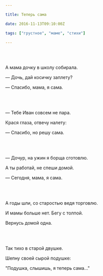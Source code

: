 ```yaml
---

title: Теперь сама

date: 2016-11-13T09:10:00Z

tags: ["грустное", "маме", "стихи"]

---
```


<br/><br/>

А мама дочку в школу собирала.

— Дочь, дай косичку заплету?

— Спасибо, мама, я сама.

<br/><br/>

— Тебе Иван совсем не пара.

Крася глаза, отвечу налету:

— Спасибо, но решу сама.

<br/><br/>

— Дочур, на ужин я борща сготовлю.

А ты работай, не спеши домой.

— Сегодня, мама, я сама.

<br/><br/>

А годы шли, со старостью ведя торговлю.

И мамы больше нет. Бегу с толпой.

Вернусь домой одна.

<br/><br/>

Так тихо в старой двушке.

Шепну своей сырой подушке:

"Подушка, слышишь, я теперь сама…"

<br/><br/>

